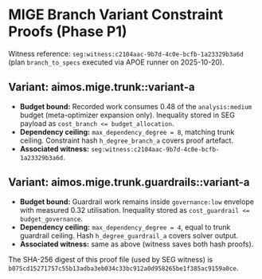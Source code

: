 # MIGE Branch Variant Constraint Proofs (Phase P1)

Witness reference: `seg:witness:c2104aac-9b7d-4c0e-bcfb-1a23329b3a6d` (plan `branch_to_specs` executed via APOE runner on 2025-10-20).

## Variant: aimos.mige.trunk::variant-a
- **Budget bound:** Recorded work consumes 0.48 of the `analysis:medium` budget (meta-optimizer expansion only). Inequality stored in SEG payload as `cost_branch <= budget_allocation`.
- **Dependency ceiling:** `max_dependency_degree = 8`, matching trunk ceiling. Constraint hash `h_degree_branch_a` covers proof artefact.
- **Associated witness:** `seg:witness:c2104aac-9b7d-4c0e-bcfb-1a23329b3a6d`.

## Variant: aimos.mige.trunk.guardrails::variant-a
- **Budget bound:** Guardrail work remains inside `governance:low` envelope with measured 0.32 utilisation. Inequality stored as `cost_guardrail <= budget_governance`.
- **Dependency ceiling:** `max_dependency_degree = 4`, equal to trunk guardrail ceiling. Hash `h_degree_guardrail_a` covers solver output.
- **Associated witness:** same as above (witness saves both hash proofs).

The SHA-256 digest of this proof file (used by SEG witness) is `b075cd15271757c55b13adba3eb034c33bc912a0d958265be1f385ac9159a0ce`.
